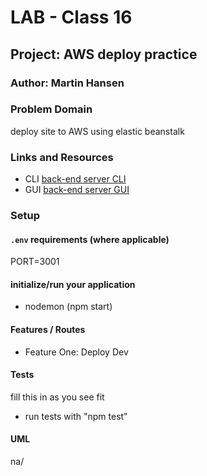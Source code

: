 # LAB - Class 16

## Project: AWS deploy practice

### Author: Martin Hansen

### Problem Domain

deploy site to AWS using elastic beanstalk

### Links and Resources

- CLI [back-end server CLI](cloud-server-dev2.us-west-2.elasticbeanstalk.com)
- GUI [back-end server GUI](http://cloudserver-env.eba-vak9pq4t.us-east-1.elasticbeanstalk.com/)

### Setup

#### `.env` requirements (where applicable)

PORT=3001

#### initialize/run your application

- nodemon (npm start)

#### Features / Routes

- Feature One: Deploy Dev

#### Tests

fill this in as you see fit

- run tests with "npm test"

#### UML

na/
